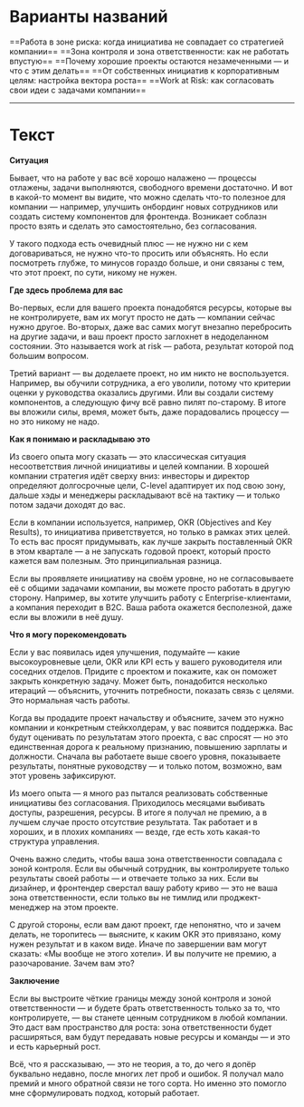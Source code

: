 # Варианты названий

==Работа в зоне риска: когда инициатива не совпадает со стратегией компании==
==Зона контроля и зона ответственности: как не работать впустую==
==Почему хорошие проекты остаются незамеченными — и что с этим делать==
==От собственных инициатив к корпоративным целям: настройка вектора роста==
==Work at Risk: как согласовать свои идеи с задачами компании==

---

# Текст

**Ситуация**

Бывает, что на работе у вас всё хорошо налажено — процессы отлажены, задачи выполняются, свободного времени достаточно. И вот в какой-то момент вы видите, что можно сделать что-то полезное для компании — например, улучшить онбординг новых сотрудников или создать систему компонентов для фронтенда. Возникает соблазн просто взять и сделать это самостоятельно, без согласования.

У такого подхода есть очевидный плюс — не нужно ни с кем договариваться, не нужно что-то просить или объяснять. Но если посмотреть глубже, то минусов гораздо больше, и они связаны с тем, что этот проект, по сути, никому не нужен.

**Где здесь проблема для вас**

Во-первых, если для вашего проекта понадобятся ресурсы, которые вы не контролируете, вам их могут просто не дать — компании сейчас нужно другое. Во-вторых, даже вас самих могут внезапно перебросить на другие задачи, и ваш проект просто заглохнет в недоделанном состоянии. Это называется work at risk — работа, результат которой под большим вопросом.

Третий вариант — вы доделаете проект, но им никто не воспользуется. Например, вы обучили сотрудника, а его уволили, потому что критерии оценки у руководства оказались другими. Или вы создали систему компонентов, а следующую фичу всё равно пилят по-старому. В итоге вы вложили силы, время, может быть, даже порадовались процессу — но это никому не надо.

**Как я понимаю и раскладываю это**

Из своего опыта могу сказать — это классическая ситуация несоответствия личной инициативы и целей компании. В хорошей компании стратегия идёт сверху вниз: инвесторы и директор определяют долгосрочные цели, C-level адаптирует их под свою зону, дальше хэды и менеджеры раскладывают всё на тактику — и только потом задачи доходят до вас.

Если в компании используется, например, OKR (Objectives and Key Results), то инициатива приветствуется, но только в рамках этих целей. То есть вас просят придумывать, как лучше закрыть поставленный OKR в этом квартале — а не запускать годовой проект, который просто кажется вам полезным. Это принципиальная разница.

Если вы проявляете инициативу на своём уровне, но не согласовываете её с общими задачами компании, вы можете просто работать в другую сторону. Например, вы хотите улучшить работу с Enterprise-клиентами, а компания переходит в B2C. Ваша работа окажется бесполезной, даже если вы вложили в неё душу.

**Что я могу порекомендовать**

Если у вас появилась идея улучшения, подумайте — какие высокоуровневые цели, OKR или KPI есть у вашего руководителя или соседних отделов. Придите с проектом и покажите, как он поможет закрыть конкретную задачу. Может быть, понадобится несколько итераций — объяснить, уточнить потребности, показать связь с целями. Это нормальная часть работы.

Когда вы продадите проект начальству и объясните, зачем это нужно компании и конкретным стейкхолдерам, у вас появится поддержка. Вас будут оценивать по результатам этого проекта, с вас спросят — но это единственная дорога к реальному признанию, повышению зарплаты и должности. Сначала вы работаете выше своего уровня, показываете результаты, понятные руководству — и только потом, возможно, вам этот уровень зафиксируют.

Из моего опыта — я много раз пытался реализовать собственные инициативы без согласования. Приходилось месяцами выбивать доступы, разрешения, ресурсы. В итоге я получал не премию, а в лучшем случае просто отсутствие результата. Так работает и в хороших, и в плохих компаниях — везде, где есть хоть какая-то структура управления.

Очень важно следить, чтобы ваша зона ответственности совпадала с зоной контроля. Если вы обычный сотрудник, вы контролируете только результаты своей работы — и отвечаете только за них. Если вы дизайнер, и фронтендер сверстал вашу работу криво — это не ваша зона ответственности, если только вы не тимлид или проджект-менеджер на этом проекте.

С другой стороны, если вам дают проект, где непонятно, что и зачем делать, не торопитесь — выясните, к каким OKR это привязано, кому нужен результат и в каком виде. Иначе по завершении вам могут сказать: «Мы вообще не этого хотели». И вы получите не премию, а разочарование. Зачем вам это?

**Заключение**

Если вы выстроите чёткие границы между зоной контроля и зоной ответственности — и будете брать ответственность только за то, что контролируете, — вы станете ценным сотрудником в любой компании. Это даст вам пространство для роста: зона ответственности будет расширяться, вам будут передавать новые ресурсы и команды — и это и есть карьерный рост.

Всё, что я рассказываю, — это не теория, а то, до чего я допёр буквально недавно, после многих лет проб и ошибок. Я получал мало премий и много обратной связи не того сорта. Но именно это помогло мне сформулировать подход, который работает.
